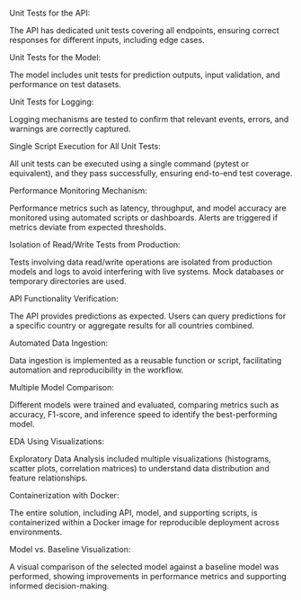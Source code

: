 
Unit Tests for the API:

The API has dedicated unit tests covering all endpoints, ensuring correct responses for different inputs, including edge cases.

Unit Tests for the Model:

The model includes unit tests for prediction outputs, input validation, and performance on test datasets.

Unit Tests for Logging:

Logging mechanisms are tested to confirm that relevant events, errors, and warnings are correctly captured.

Single Script Execution for All Unit Tests:

All unit tests can be executed using a single command (pytest or equivalent), and they pass successfully, ensuring end-to-end test coverage.

Performance Monitoring Mechanism:

Performance metrics such as latency, throughput, and model accuracy are monitored using automated scripts or dashboards. Alerts are triggered if metrics deviate from expected thresholds.

Isolation of Read/Write Tests from Production:

Tests involving data read/write operations are isolated from production models and logs to avoid interfering with live systems. Mock databases or temporary directories are used.

API Functionality Verification:

The API provides predictions as expected. Users can query predictions for a specific country or aggregate results for all countries combined.

Automated Data Ingestion:

Data ingestion is implemented as a reusable function or script, facilitating automation and reproducibility in the workflow.

Multiple Model Comparison:

Different models were trained and evaluated, comparing metrics such as accuracy, F1-score, and inference speed to identify the best-performing model.

EDA Using Visualizations:

Exploratory Data Analysis included multiple visualizations (histograms, scatter plots, correlation matrices) to understand data distribution and feature relationships.

Containerization with Docker:

The entire solution, including API, model, and supporting scripts, is containerized within a Docker image for reproducible deployment across environments.

Model vs. Baseline Visualization:

A visual comparison of the selected model against a baseline model was performed, showing improvements in performance metrics and supporting informed decision-making.
